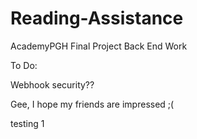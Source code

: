 # Reading-Assistance #

AcademyPGH Final Project Back End Work

To Do:

Webhook security??

Gee, I hope my friends are impressed ;(

testing 1
